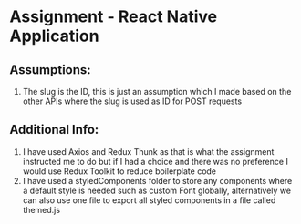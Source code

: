 # Assignment - React Native Application

## Assumptions:

1. The slug is the ID, this is just an assumption which I made based on the
   other APIs where the slug is used as ID for POST requests

## Additional Info:

1. I have used Axios and Redux Thunk as that is what the assignment instructed
   me to do but if I had a choice and there was no preference I would use Redux
   Toolkit to reduce boilerplate code
2. I have used a styledComponents folder to store any components where a default
   style is needed such as custom Font globally, alternatively we can also use
   one file to export all styled components in a file called themed.js
